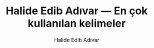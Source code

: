 ---
layout: yazar
title: Halide Edib Adıvar — En çok kullanılan kelimeler
description: Halide Edib Adıvar eserlerinin kelime sıklığı grafiği.
author: Halide Edib Adıvar
author_slug: halide-edib-adivar
avatar: /assets/img/yazarlar/halide-edib-adivar.png
permalink: /yazar/halide-edib-adivar-en-cok-kullanilan-kelimeler/
lang: tr
titles:
- Handan
- Ateşten Gömlek
- Türk'ün Ateşle İmtihanı
- Yolpalas Cinayeti
- Kalp Ağrısı
- Vurun Kahpeye
- Sevda Sokağı Komedyası
- Çaresaz
- Mor Salkımlı Ev
- Tatarcık
- Sinekli Bakkal
---